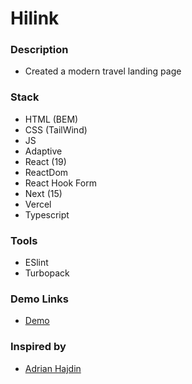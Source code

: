 # Hilink

### Description

- Created a modern travel landing page
### Stack

- HTML (BEM)
- CSS (TailWind)
- JS
- Adaptive
- React (19)
- ReactDom
- React Hook Form
- Next (15)
- Vercel
- Typescript

### Tools

- ESlint
- Turbopack

### Demo Links
- [Demo](https://andrii-hilink.vercel.app/)

### Inspired by 
- [Adrian Hajdin](https://github.com/adrianhajdin)
